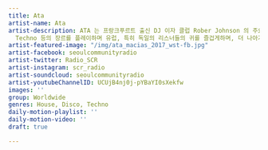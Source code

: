 ```yaml
---
title: Ata
artist-name: Ata
artist-description: ATA 는 프랑크푸르트 출신 DJ 이자 클럽 Rober Johnson 의 주요멤버다. ATA 는 Disco, House,
  Techno 등의 장르를 플레이하며 유럽, 특히 독일의 리스너들의 귀를 즐겁게하며, 더 나아가 유럽 댄스 뮤직 씬에서 활동하고 있는 인물 중 하나다.
artist-featured-image: "/img/ata_macias_2017_wst-fb.jpg"
artist-facebook: seoulcommunityradio
artist-twitter: Radio_SCR
artist-instagram: scr_radio
artist-soundcloud: seoulcommunityradio
artist-youtubeChannelID: UCUjB4nj0j-pYBaYI0sXekfw
images: ''
group: Worldwide
genres: House, Disco, Techno
daily-motion-playlist: ''
daily-motion-video: ''
draft: true

---
```

